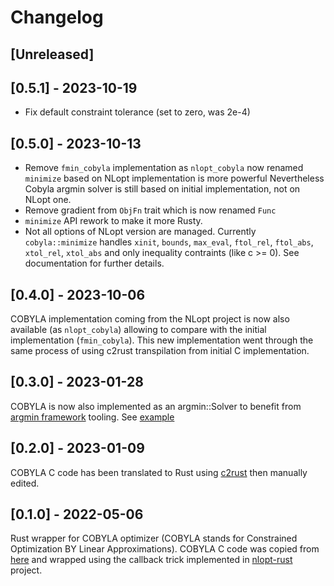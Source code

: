 # Changelog

## [Unreleased]

## [0.5.1] - 2023-10-19

* Fix default constraint tolerance (set to zero, was 2e-4) 

## [0.5.0] - 2023-10-13

* Remove `fmin_cobyla` implementation as `nlopt_cobyla` now renamed `minimize` based on NLopt implementation is more powerful
Nevertheless Cobyla argmin solver is still based on initial implementation, not on NLopt one.
* Remove gradient from `ObjFn` trait which is now renamed `Func`
* `minimize` API rework to make it more Rusty. 
* Not all options of NLopt version are managed. Currently `cobyla::minimize` handles `xinit`, `bounds`, `max_eval`, `ftol_rel`, 
`ftol_abs`, `xtol_rel`, `xtol_abs` and only inequality contraints (like c >= 0). See documentation for further details. 

## [0.4.0] - 2023-10-06

COBYLA implementation coming from the NLopt project is now also available (as `nlopt_cobyla`) allowing to compare 
with the initial implementation (`fmin_cobyla`). This new implementation went through the same process of using c2rust
transpilation from initial C implementation.

## [0.3.0] - 2023-01-28

COBYLA is now also implemented as an argmin::Solver to benefit from [argmin framework](https://github.com/argmin-rs) tooling. See [example](./examples/paraboloid.rs)

## [0.2.0] - 2023-01-09

COBYLA C code has been translated to Rust using [c2rust](https://github.com/immunant/c2rust) then manually edited.

## [0.1.0] - 2022-05-06

Rust wrapper for COBYLA optimizer (COBYLA stands for Constrained Optimization BY Linear Approximations). 
COBYLA C code was copied from [here](https://github.com/emmt/Algorithms/tree/master/cobyla) and wrapped 
using the callback trick implemented in [nlopt-rust](https://github.com/adwhit/rust-nlopt) project.